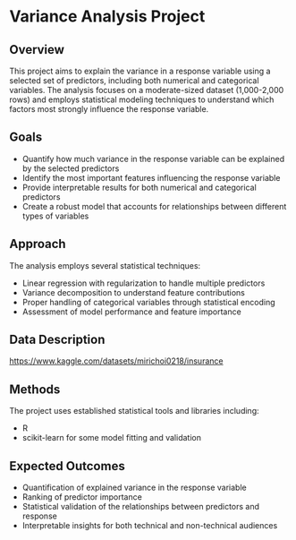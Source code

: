 # Variance Analysis Project

## Overview
This project aims to explain the variance in a response variable using a selected set of predictors, including both numerical and categorical variables. The analysis focuses on a moderate-sized dataset (1,000-2,000 rows) and employs statistical modeling techniques to understand which factors most strongly influence the response variable.

## Goals
- Quantify how much variance in the response variable can be explained by the selected predictors
- Identify the most important features influencing the response variable
- Provide interpretable results for both numerical and categorical predictors
- Create a robust model that accounts for relationships between different types of variables

## Approach
The analysis employs several statistical techniques:
- Linear regression with regularization to handle multiple predictors
- Variance decomposition to understand feature contributions
- Proper handling of categorical variables through statistical encoding
- Assessment of model performance and feature importance

## Data Description
https://www.kaggle.com/datasets/mirichoi0218/insurance

## Methods
The project uses established statistical tools and libraries including:
- R
- scikit-learn for some model fitting and validation

## Expected Outcomes
- Quantification of explained variance in the response variable
- Ranking of predictor importance
- Statistical validation of the relationships between predictors and response
- Interpretable insights for both technical and non-technical audiences